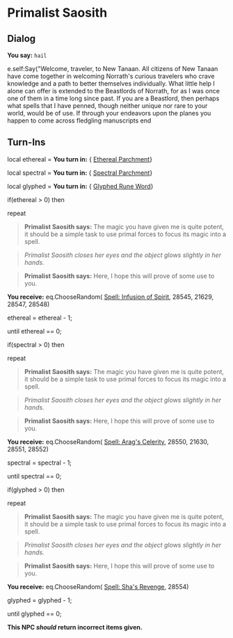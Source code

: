 # Primalist Saosith

## Dialog

**You say:** `hail`



e.self:Say("Welcome, traveler, to New Tanaan. All citizens of New Tanaan have come together in welcoming Norrath's curious travelers who crave knowledge and a path to better themselves individually. What little help I alone can offer is extended to the Beastlords of Norrath, for as I was once one of them in a time long since past. If you are a Beastlord, then perhaps what spells that I have penned, though neither unique nor rare to your world, would be of use. If through your endeavors upon the planes you happen to come across fledgling manuscripts 
end

## Turn-Ins



local ethereal =  **You turn in:**  { [Ethereal Parchment](/item/29112)}

local spectral =  **You turn in:**  { [Spectral Parchment](/item/29131)}

local glyphed =  **You turn in:**  { [Glyphed Rune Word](/item/29132)}

if(ethereal > 0) then


repeat



>**Primalist Saosith says:** The magic you have given me is quite potent, it should be a simple task to use primal forces to focus its magic into a spell.



>*Primalist Saosith closes her eyes and the object glows slightly in her hands.*



>**Primalist Saosith says:** Here, I hope this will prove of some use to you.



 **You receive:** eq.ChooseRandom( [Spell: Infusion of Spirit](/item/28544), 28545, 21629, 28547, 28548) 



ethereal = ethereal - 1;


until ethereal == 0;

if(spectral > 0) then


repeat



>**Primalist Saosith says:** The magic you have given me is quite potent, it should be a simple task to use primal forces to focus its magic into a spell.



>*Primalist Saosith closes her eyes and the object glows slightly in her hands.*



>**Primalist Saosith says:** Here, I hope this will prove of some use to you.



 **You receive:** eq.ChooseRandom( [Spell: Arag's Celerity](/item/28549), 28550, 21630, 28551, 28552) 



spectral = spectral - 1;


until spectral == 0;

if(glyphed > 0) then


repeat



>**Primalist Saosith says:** The magic you have given me is quite potent, it should be a simple task to use primal forces to focus its magic into a spell.



>*Primalist Saosith closes her eyes and the object glows slightly in her hands.*



>**Primalist Saosith says:** Here, I hope this will prove of some use to you.



 **You receive:** eq.ChooseRandom( [Spell: Sha's Revenge](/item/28553), 28554) 



glyphed = glyphed - 1;


until glyphed == 0;

**This NPC *should* return incorrect items given.**





